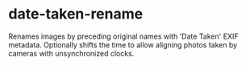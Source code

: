 date-taken-rename
=================

Renames images by preceding original names with 'Date Taken' EXIF metadata. Optionally shifts the time to allow aligning photos taken by cameras with unsynchronized clocks.
